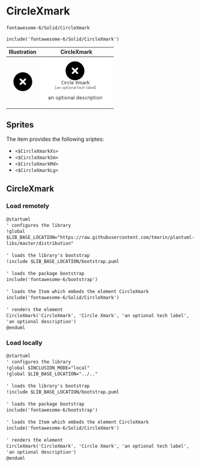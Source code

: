 # CircleXmark


```text
fontawesome-6/Solid/CircleXmark
```

```text
include('fontawesome-6/Solid/CircleXmark')
```



| Illustration | CircleXmark |
| :---: | :---: |
| ![illustration for Illustration](../../fontawesome-6/Solid/CircleXmark.png) | ![illustration for CircleXmark](../../fontawesome-6/Solid/CircleXmark.Local.png) |



## Sprites
The item provides the following sriptes:

- `<$CircleXmarkXs>`
- `<$CircleXmarkSm>`
- `<$CircleXmarkMd>`
- `<$CircleXmarkLg>`





## CircleXmark

### Load remotely
```plantuml
@startuml
' configures the library
!global $LIB_BASE_LOCATION="https://raw.githubusercontent.com/tmorin/plantuml-libs/master/distribution"

' loads the library's bootstrap
!include $LIB_BASE_LOCATION/bootstrap.puml

' loads the package bootstrap
include('fontawesome-6/bootstrap')

' loads the Item which embeds the element CircleXmark
include('fontawesome-6/Solid/CircleXmark')

' renders the element
CircleXmark('CircleXmark', 'Circle Xmark', 'an optional tech label', 'an optional description')
@enduml
```

### Load locally
```plantuml
@startuml
' configures the library
!global $INCLUSION_MODE="local"
!global $LIB_BASE_LOCATION="../.."

' loads the library's bootstrap
!include $LIB_BASE_LOCATION/bootstrap.puml

' loads the package bootstrap
include('fontawesome-6/bootstrap')

' loads the Item which embeds the element CircleXmark
include('fontawesome-6/Solid/CircleXmark')

' renders the element
CircleXmark('CircleXmark', 'Circle Xmark', 'an optional tech label', 'an optional description')
@enduml
```

